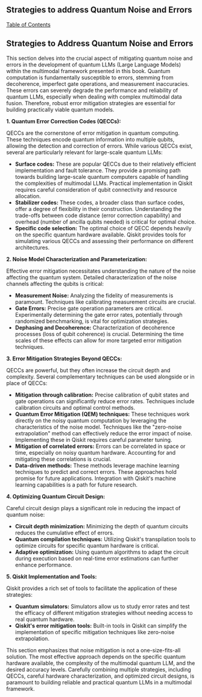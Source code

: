 ## Strategies to address Quantum Noise and Errors

[Table of Contents](#table-of-contents)

## Strategies to Address Quantum Noise and Errors

This section delves into the crucial aspect of mitigating quantum noise and errors in the development of quantum LLMs (Large Language Models) within the multimodal framework presented in this book.  Quantum computation is fundamentally susceptible to errors, stemming from decoherence, imperfect gate operations, and measurement inaccuracies. These errors can severely degrade the performance and reliability of quantum LLMs, especially when dealing with complex multimodal data fusion. Therefore, robust error mitigation strategies are essential for building practically viable quantum models.

**1. Quantum Error Correction Codes (QECCs):**

QECCs are the cornerstone of error mitigation in quantum computing. These techniques encode quantum information into multiple qubits, allowing the detection and correction of errors.  While various QECCs exist, several are particularly relevant for large-scale quantum LLMs:

* **Surface codes:** These are popular QECCs due to their relatively efficient implementation and fault tolerance.  They provide a promising path towards building large-scale quantum computers capable of handling the complexities of multimodal LLMs.  Practical implementation in Qiskit requires careful consideration of qubit connectivity and resource allocation.
* **Stabilizer codes:** These codes, a broader class than surface codes, offer a degree of flexibility in their construction.  Understanding the trade-offs between code distance (error correction capability) and overhead (number of ancilla qubits needed) is critical for optimal choice.
* **Specific code selection:** The optimal choice of QECC depends heavily on the specific quantum hardware available.  Qiskit provides tools for simulating various QECCs and assessing their performance on different architectures.

**2. Noise Model Characterization and Parameterization:**

Effective error mitigation necessitates understanding the nature of the noise affecting the quantum system.  Detailed characterization of the noise channels affecting the qubits is critical:

* **Measurement Noise:**  Analyzing the fidelity of measurements is paramount. Techniques like calibrating measurement circuits are crucial.
* **Gate Errors:**  Precise gate operation parameters are critical.  Experimentally determining the gate error rates, potentially through randomized benchmarking, is vital for optimization strategies.
* **Dephasing and Decoherence:**  Characterization of decoherence processes (loss of qubit coherence) is crucial.  Determining the time scales of these effects can allow for more targeted error mitigation techniques.

**3. Error Mitigation Strategies Beyond QECCs:**

QECCs are powerful, but they often increase the circuit depth and complexity.  Several complementary techniques can be used alongside or in place of QECCs:

* **Mitigation through calibration:**  Precise calibration of qubit states and gate operations can significantly reduce error rates.  Techniques include calibration circuits and optimal control methods.
* **Quantum Error Mitigation (QEM) techniques:** These techniques work directly on the noisy quantum computation by leveraging the characteristics of the noise model.  Techniques like the "zero-noise extrapolation" method can effectively reduce the error impact of noise.  Implementing these in Qiskit requires careful parameter tuning.
* **Mitigation of correlated errors:**  Errors can be correlated in space or time, especially on noisy quantum hardware.  Accounting for and mitigating these correlations is crucial.
* **Data-driven methods:**  These methods leverage machine learning techniques to predict and correct errors.  These approaches hold promise for future applications.  Integration with Qiskit's machine learning capabilities is a path for future research.

**4. Optimizing Quantum Circuit Design:**

Careful circuit design plays a significant role in reducing the impact of quantum noise:

* **Circuit depth minimization:**  Minimizing the depth of quantum circuits reduces the cumulative effect of errors.
* **Quantum compilation techniques:**  Utilizing Qiskit's transpilation tools to optimize circuits for specific quantum hardware is critical.
* **Adaptive optimization:** Using quantum algorithms to adapt the circuit during execution based on real-time error estimations can further enhance performance.


**5. Qiskit Implementation and Tools:**

Qiskit provides a rich set of tools to facilitate the application of these strategies:

* **Quantum simulators:**  Simulators allow us to study error rates and test the efficacy of different mitigation strategies without needing access to real quantum hardware.
* **Qiskit's error mitigation tools:**  Built-in tools in Qiskit can simplify the implementation of specific mitigation techniques like zero-noise extrapolation.


This section emphasizes that noise mitigation is not a one-size-fits-all solution.  The most effective approach depends on the specific quantum hardware available, the complexity of the multimodal quantum LLM, and the desired accuracy levels. Carefully combining multiple strategies, including QECCs, careful hardware characterization, and optimized circuit designs, is paramount to building reliable and practical quantum LLMs in a multimodal framework.


<a id='chapter-4-subchapter-9'></a>